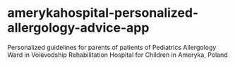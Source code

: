 # amerykahospital-personalized-allergology-advice-app
Personalized guidelines for parents of patients of Pediatrics Allergology Ward in Voievodship Rehabilitation Hospital for Children in Ameryka, Poland
